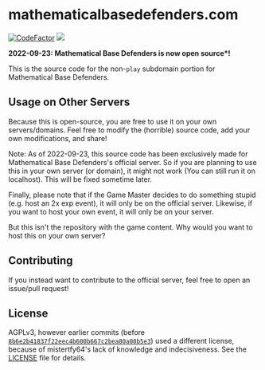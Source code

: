 # mathematicalbasedefenders.com
[![CodeFactor](https://www.codefactor.io/repository/github/mathematicalbasedefenders/mathematicalbasedefenders.com/badge)](https://www.codefactor.io/repository/github/mathematicalbasedefenders/mathematicalbasedefenders.com)
<img src="https://img.shields.io/badge/dynamic/json?label=Registered Users on Official Server&query=usersRegistered&url=https%3A%2F%2Fmathematicalbasedefenders.com%2Fapi%2Fmetadata">

**2022-09-23: Mathematical Base Defenders is now open source\*!**

This is the source code for the non-`play` subdomain portion for Mathematical Base Defenders.

## Usage on Other Servers

Because this is open-source, you are free to use it on your own servers/domains. Feel free to modify the (horrible) source code, add your own modifications, and share!

Note: As of 2022-09-23, this source code has been exclusively made for Mathematical Base Defenders's official server. So if you are planning to use this in your own server (or domain), it might not work (You can still run it on localhost). This will be fixed sometime later.

Finally, please note that if the Game Master decides to do something stupid (e.g. host an 2x exp event), it will only be on the official server. Likewise, if you want to host your own event, it will only be on your server.

But this isn't the repository with the game content. Why would you want to host this on your own server?

## Contributing

If you instead want to contribute to the official server, feel free to open an issue/pull request!

## License

AGPLv3, however earlier commits (before [`8b6e2b41837f22eec4b600b667c2bea80a00b5e3`](https://github.com/mathematicalbasedefenders/mathematicalbasedefenders.com/commit/8b6e2b41837f22eec4b600b667c2bea80a00b5e3)) used a different license, because of mistertfy64's lack of knowledge and indecisiveness. See the [LICENSE](https://github.com/mathematicalbasedefenders/play.mathematicalbasedefenders.com/blob/master/LICENSE) file for details.
